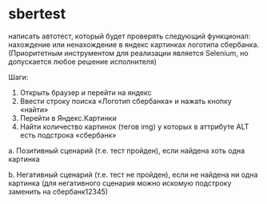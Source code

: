 # sbertest

написать автотест, который будет проверять следующий функционал: нахождение или ненахождение  в яндекс картинках логотипа сбербанка.
(Приоритетным инструментом для реализации является Selenium, но допускается любое решение исполнителя)

Шаги:
1)	Открыть браузер и перейти на яндекс
2)	Ввести строку поиска «Логотип сбербанка» и нажать кнопку «найти»
3)	Перейти в Яндекс.Картинки
4)	Найти количество картинок (тегов img) у которых в аттрибуте ALT есть подстрока «сбербанк»

a.	Позитивный сценарий (т.е. тест пройден), если найдена хоть одна картинка

b.	Негативный сценарий (т.е. тест не пройден), если не найдена ни одна картинка (для негативного сценария можно искомую подстроку заменить  на сбербанк12345)
